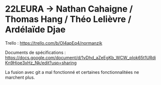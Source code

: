# 22LEURA -> Nathan Cahaigne / Thomas Hang / Théo Lelièvre / Ardélaïde Djae

Trello : https://trello.com/b/Ol4apEq4/normanzik

Documents de spécifications : https://docs.google.com/document/d/1vDhd_aZeEgKb_WCW_pIok65t1URdiKn9Hioe3xHz_Nk/edit?usp=sharing

La fusion avec git a mal fonctionné et certaines fonctionnalitées ne marchent plus.

